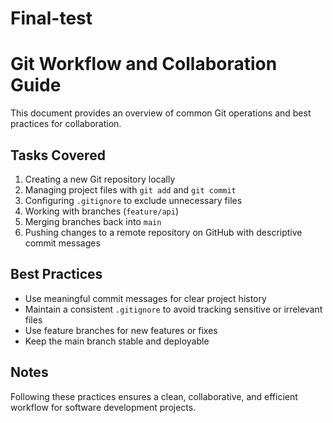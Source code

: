 # Final-test

# Git Workflow and Collaboration Guide

This document provides an overview of common Git operations and best practices for collaboration.

## Tasks Covered

1. Creating a new Git repository locally
2. Managing project files with `git add` and `git commit`
3. Configuring `.gitignore` to exclude unnecessary files
4. Working with branches (`feature/api`)
5. Merging branches back into `main`
6. Pushing changes to a remote repository on GitHub with descriptive commit messages

## Best Practices

- Use meaningful commit messages for clear project history
- Maintain a consistent `.gitignore` to avoid tracking sensitive or irrelevant files
- Use feature branches for new features or fixes
- Keep the main branch stable and deployable

## Notes

Following these practices ensures a clean, collaborative, and efficient workflow for software development projects.